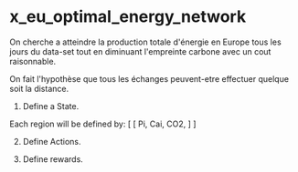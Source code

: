 # x_eu_optimal_energy_network


On cherche a atteindre la production totale d'énergie en Europe tous les jours du data-set tout en diminuant l'empreinte carbone avec un cout raisonnable.

On fait l'hypothèse que tous les échanges peuvent-etre effectuer quelque soit la distance.


1. Define a State.

Each region will be defined by:
[ [ Pi, Cai, CO2,  ] ]

2. Define Actions.

3. Define rewards.